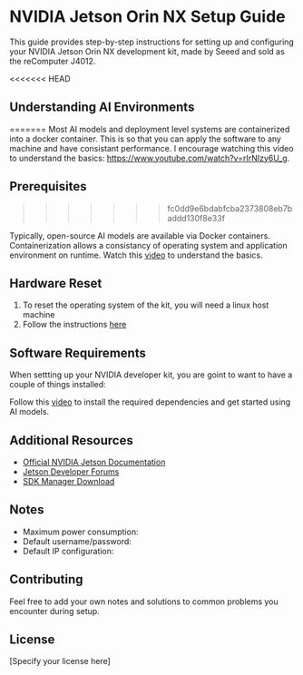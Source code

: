 # NVIDIA Jetson Orin NX Setup Guide

This guide provides step-by-step instructions for setting up and configuring your NVIDIA Jetson Orin NX development kit, made by Seeed and sold as the reComputer J4012.
 

<<<<<<< HEAD
## Understanding AI Environments
=======
Most AI models and deployment level systems are containerized into a docker container. This is so that you can apply the software to any machine and have consistant performance. I encourage watching this video to understand the basics: https://www.youtube.com/watch?v=rIrNIzy6U_g. 




## Prerequisites
>>>>>>> fc0dd9e6bdabfcba2373808eb7baddd130f8e33f

Typically, open-source AI models are available via Docker containers. Containerization allows a consistancy of operating system and application environment on runtime. Watch this [video](https://www.youtube.com/watch?v=rIrNIzy6U_g) to understand the basics.

## Hardware Reset

1. To reset the operating system of the kit, you will need a linux host machine 
2. Follow the instructions [here](https://wiki.seeedstudio.com/reComputer_J4012_Flash_Jetpack/)

## Software Requirements
When settting up your NVIDIA developer kit, you are goint to want to have a couple of things installed:

Follow this [video](https://www.youtube.com/watch?v=-KAyUHzRxHc) to install the required dependencies and get started using AI models.




## Additional Resources

- [Official NVIDIA Jetson Documentation]()
- [Jetson Developer Forums]()
- [SDK Manager Download]()

## Notes

- Maximum power consumption: 
- Default username/password: 
- Default IP configuration: 



## Contributing

Feel free to add your own notes and solutions to common problems you encounter during setup.

## License

[Specify your license here] 
